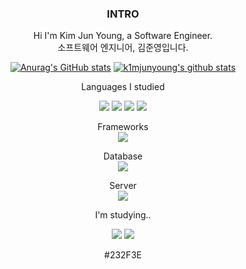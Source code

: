 <div align="center"> 

### INTRO

Hi I'm Kim Jun Young, a Software Engineer.  
소프트웨어 엔지니어, 김준영입니다.


[![Anurag's GitHub stats](https://github-readme-stats.vercel.app/api?username=k1mjunyoung&bg_color=#5383E8&show_icons=true)](https://github.com/anuraghazra/github-readme-stats)
[![k1mjunyoung's github stats](https://github-readme-stats.vercel.app/api/top-langs/?username=k1mjunyoung&show_icons=true&hide_border=true&title_color=004386&icon_color=004386&layout=compact)](https://github.com/k1mjunyoung)  

Languages I studied  

<img src="https://img.shields.io/badge/Language-A8B9CC?style=flat-square&logo=C&logoColor=white"/>
<img src="https://img.shields.io/badge/Python-gold?style=flat-square&logo=Python&logoColor=3776AB"/>
<img src="https://img.shields.io/badge/HTML5-E34F26?style=flat-square&logo=HTML5&logoColor=white"/>
<img src="https://img.shields.io/badge/CSS3-1572B6?style=flat-square&logo=CSS3&logoColor=white"/>
<br>

Frameworks  
<img src="https://img.shields.io/badge/Django-092E20?style=flat-square&logo=Django&logoColor=white"/>
<br>

Database  
<img src="https://img.shields.io/badge/MySQL-gold?style=flat-square&logo=MySQL&logoColor=4479A1"/>
<br>

Server  
<img src="https://img.shields.io/badge/AWS-232F3E?style=flat-square&logo=Amazon AWS&logoColor=FF9900"/>
<br>

I'm studying.. 

<img src="https://img.shields.io/badge/Java-964b00?style=flat-square&logo=OpenJDK&logoColor=white"/>
<img src="https://img.shields.io/badge/Spring-6DB33F?style=flat-square&logo=Spring&logoColor=white"/>

#232F3E
</div>
